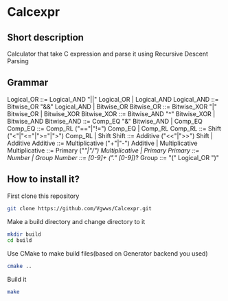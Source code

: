 # Calcexpr
## Short description
Calculator that take C expression and parse it using Recursive Descent Parsing
## Grammar
Logical_OR ::= Logical_AND "||" Logical_OR | Logical_AND
Logical_AND ::= Bitwise_OR "&&" Logical_AND | Bitwise_OR
Bitwise_OR ::= Bitwise_XOR "|" Bitwise_OR | Bitwise_XOR
Bitwise_XOR ::= Bitwise_AND "^" Bitwise_XOR | Bitwise_AND
Bitwise_AND ::= Comp_EQ "&" Bitwise_AND | Comp_EQ
Comp_EQ ::= Comp_RL ("=="|"!=") Comp_EQ | Comp_RL
Comp_RL ::= Shift ("<"|"<="|">="|">") Comp_RL | Shift
Shift ::= Additive ("<<"|">>") Shift | Additive
Additive ::= Multiplicative ("+"|"-") Additive | Multiplicative
Multiplicative ::= Primary ("*"|"/") Multiplicative | Primary
Primary ::= Number | Group
Number ::= [0-9]+ ("." [0-9]*)?
Group ::= "(" Logical_OR ")"
## How to install it?
First clone this repository
```sh
git clone https://github.com/Vgwws/Calcexpr.git
```
Make a build directory and change directory to it
```sh
mkdir build
cd build
```
Use CMake to make build files(based on Generator backend you used)
```sh
cmake ..
```
Build it
```sh
make
```
